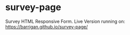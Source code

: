 # survey-page
Survey HTML Responsive Form.
Live Version running on: https://barrigan.github.io/survey-page/

